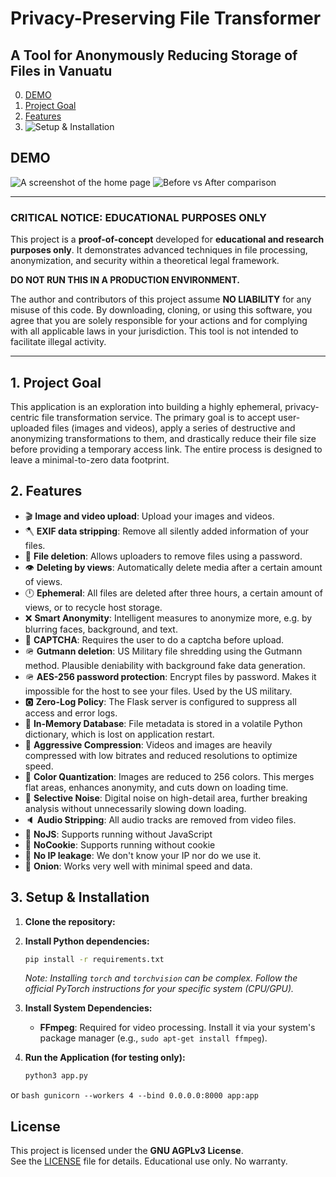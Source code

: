 # Privacy-Preserving File Transformer

## A Tool for Anonymously Reducing Storage of Files in Vanuatu

0. [DEMO](#demo)
1. [Project Goal](#1-project-goal)
2. [Features](#2-features)
3. ![Setup & Installation](#3-setup--installation)

## DEMO
![A screenshot of the home page](https://i.ibb.co/hRyJ2nBs/image-2025-06-23-143425108.png)
![Before vs After comparison](https://i.ibb.co/tpMFvB4n/2.gif)

---

### **CRITICAL NOTICE: EDUCATIONAL PURPOSES ONLY**

This project is a **proof-of-concept** developed for **educational and research purposes only**. It demonstrates advanced techniques in file processing, anonymization, and security within a theoretical legal framework.

**DO NOT RUN THIS IN A PRODUCTION ENVIRONMENT.**

The author and contributors of this project assume **NO LIABILITY** for any misuse of this code. By downloading, cloning, or using this software, you agree that you are solely responsible for your actions and for complying with all applicable laws in your jurisdiction. This tool is not intended to facilitate illegal activity.

---

## 1. Project Goal

This application is an exploration into building a highly ephemeral, privacy-centric file transformation service. The primary goal is to accept user-uploaded files (images and videos), apply a series of destructive and anonymizing transformations to them, and drastically reduce their file size before providing a temporary access link. The entire process is designed to leave a minimal-to-zero data footprint.

## 2. Features
* 🎬 **Image and video upload**: Upload your images and videos. 
* 🪓 **EXIF data stripping**: Remove all silently added information of your files.
* 🚮 **File deletion**: Allows uploaders to remove files using a password.
* 👁️ **Deleting by views**: Automatically delete media after a certain amount of views.
* 🕛 **Ephemeral**: All files are deleted after three hours, a certain amount of views, or to recycle host storage.
* ❌ **Smart Anonymity**: Intelligent measures to anonymize more, e.g. by blurring faces, background, and text.
* 🤖 **CAPTCHA**: Requires the user to do a captcha before upload.
* 🪖 **Gutmann deletion**: US Military file shredding using the Gutmann method. Plausible deniability with background fake data generation.
* 🪖 **AES-256 password protection**: Encrypt files by password. Makes it impossible for the host to see your files. Used by the US military.
* 🅾️ **Zero-Log Policy**: The Flask server is configured to suppress all access and error logs.
* 🧠 **In-Memory Database**: File metadata is stored in a volatile Python dictionary, which is lost on application restart.
* 🚤 **Aggressive Compression**: Videos and images are heavily compressed with low bitrates and reduced resolutions to optimize speed.
* 🩶 **Color Quantization**: Images are reduced to 256 colors. This merges flat areas, enhances anonymity, and cuts down on loading time.
* 🤫 **Selective Noise**: Digital noise on high-detail area, further breaking analysis without unnecessarily slowing down loading.
* 🔈 **Audio Stripping**: All audio tracks are removed from video files.
* 🛜 **NoJS**: Supports running without JavaScript
* 🍪 **NoCookie**: Supports running without cookie
* 🫥 **No IP leakage**: We don't know your IP nor do we use it.
* 🧅 **Onion**: Works very well with minimal speed and data.

## 3. Setup & Installation

1.  **Clone the repository:**

2.  **Install Python dependencies:**
    ```bash
    pip install -r requirements.txt
    ```
    *Note: Installing `torch` and `torchvision` can be complex. Follow the official PyTorch instructions for your specific system (CPU/GPU).*

3.  **Install System Dependencies:**
    * **FFmpeg**: Required for video processing. Install it via your system's package manager (e.g., `sudo apt-get install ffmpeg`).

6.  **Run the Application (for testing only):**
    ```bash
    python3 app.py
    ```
or
    ```bash
    gunicorn --workers 4 --bind 0.0.0.0:8000 app:app
    ```

## License
This project is licensed under the **GNU AGPLv3 License**.  
See the [LICENSE](./LICENSE) file for details. Educational use only. No warranty.
